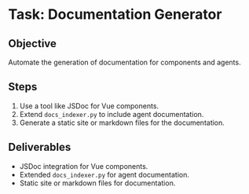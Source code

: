 # Task: Documentation Generator

## Objective
Automate the generation of documentation for components and agents.

## Steps
1. Use a tool like JSDoc for Vue components.
2. Extend `docs_indexer.py` to include agent documentation.
3. Generate a static site or markdown files for the documentation.

## Deliverables
- JSDoc integration for Vue components.
- Extended `docs_indexer.py` for agent documentation.
- Static site or markdown files for documentation.
